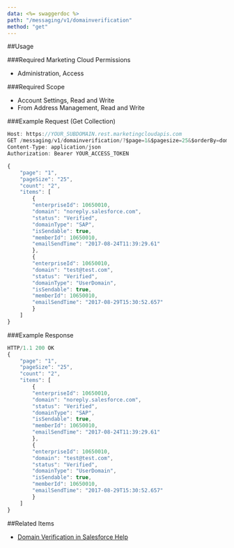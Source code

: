 ```yaml
---
data: <%= swaggerdoc %>
path: "/messaging/v1/domainverification"
method: "get"
---
```

##Usage

###Required Marketing Cloud Permissions
* Administration, Access

###Required Scope
* Account Settings, Read and Write
* From Address Management, Read and Write

###Example Request (Get Collection)
```js
Host: https://YOUR_SUBDOMAIN.rest.marketingcloudapis.com
GET /messaging/v1/domainverification/?$page=1&$pagesize=25&$orderBy=domainType%20ASC%20&$filter=Status in ('Verify')
Content-Type: application/json
Authorization: Bearer YOUR_ACCESS_TOKEN

{
	"page": "1",
	"pageSize": "25",
	"count": "2",
	"items": [
		{
		"enterpriseId": 10650010,
		"domain": "noreply.salesforce.com",
		"status": "Verified",
		"domainType": "SAP",
		"isSendable": true,
		"memberId": 10650010,
		"emailSendTime": "2017-08-24T11:39:29.61"
		},
		{
		"enterpriseId": 10650010,
		"domain": "test@test.com",
		"status": "Verified",
		"domainType": "UserDomain",
		"isSendable": true,
		"memberId": 10650010,
		"emailSendTime": "2017-08-29T15:30:52.657"
		}
	]
}
```

###Example Response
```js
HTTP/1.1 200 OK
{
	"page": "1",
	"pageSize": "25",
	"count": "2",
	"items": [
		{
		"enterpriseId": 10650010,
		"domain": "noreply.salesforce.com",
		"status": "Verified",
		"domainType": "SAP",
		"isSendable": true,
		"memberId": 10650010,
		"emailSendTime": "2017-08-24T11:39:29.61"
		},
		{
		"enterpriseId": 10650010,
		"domain": "test@test.com",
		"status": "Verified",
		"domainType": "UserDomain",
		"isSendable": true,
		"memberId": 10650010,
		"emailSendTime": "2017-08-29T15:30:52.657"
		}
	]
}
```
##Related Items
* [Domain Verification in Salesforce Help](https://help.salesforce.com/articleView?id=mc_es_domain_verification.htm&type=5)
